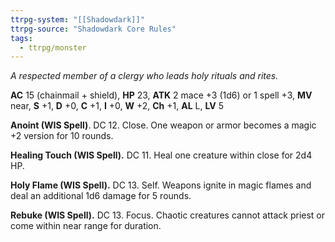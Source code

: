 ```yaml
---
ttrpg-system: "[[Shadowdark]]"
ttrpg-source: "Shadowdark Core Rules"
tags:
  - ttrpg/monster
---
```


_A respected member of a clergy who leads holy rituals and rites._

**AC** 15 (chainmail + shield), **HP** 23, **ATK** 2 mace +3 (1d6) or 1 spell +3, **MV** near, **S** +1, **D** +0, **C** +1, **I** +0, **W** +2, **Ch** +1, **AL** L, **LV** 5

**Anoint (WIS Spell)**. DC 12. Close. One weapon or armor becomes a magic +2 version for 10 rounds. 

**Healing Touch (WIS Spell).** DC 11. Heal one creature within close for 2d4 HP. 

**Holy Flame (WIS Spell).** DC 13. Self. Weapons ignite in magic flames and deal an additional 1d6 damage for 5 rounds. 

**Rebuke (WIS Spell).** DC 13. Focus. Chaotic creatures cannot attack priest or come within near range for duration.

